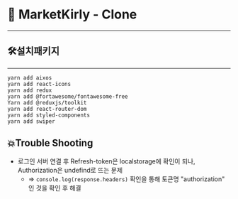 # 🛒 MarketKirly - Clone
___     
  
   
## 🛠설치패키지
___     
```yarn add aixos```   
```yarn add react-icons```    
```yarn add redux```  
```yarn add @fortawesome/fontawesome-free```   
```Yarn add @reduxjs/toolkit```   
```yarn add react-router-dom```   
```yarn add styled-components```   
```yarn add swiper```   
   
   
## 💥Trouble Shooting   
+ 로그인 서버 연결 후 Refresh-token은 localstorage에 확인이 되나, Authorization은 undefind로 뜨는 문제    
   - => ```console.log(response.headers)``` 확인을 통해 토큰명 "authorization" 인 것을 확인 후 해결
